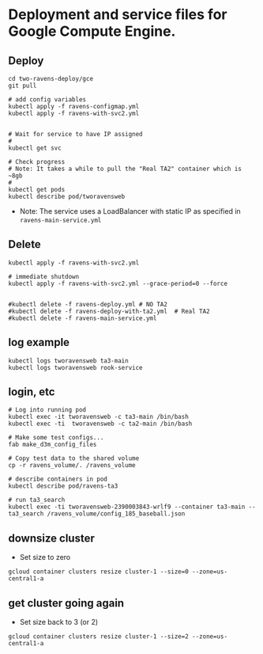 # Deployment and service files for Google Compute Engine.

## Deploy

```
cd two-ravens-deploy/gce
git pull

# add config variables
kubectl apply -f ravens-configmap.yml
kubectl apply -f ravens-with-svc2.yml


# Wait for service to have IP assigned
#
kubectl get svc

# Check progress
# Note: It takes a while to pull the "Real TA2" container which is ~8gb
#
kubectl get pods
kubectl describe pod/tworavensweb
```

- Note: The service uses a LoadBalancer with static IP as specified in `ravens-main-service.yml`

## Delete

```
kubectl apply -f ravens-with-svc2.yml

# immediate shutdown
kubectl apply -f ravens-with-svc2.yml --grace-period=0 --force


#kubectl delete -f ravens-deploy.yml # NO TA2
#kubectl delete -f ravens-deploy-with-ta2.yml  # Real TA2
#kubectl delete -f ravens-main-service.yml
```

## log example

```
kubectl logs tworavensweb ta3-main
kubectl logs tworavensweb rook-service

```

## login, etc

```
# Log into running pod
kubectl exec -it tworavensweb -c ta3-main /bin/bash
kubectl exec -ti  tworavensweb -c ta2-main /bin/bash

# Make some test configs...
fab make_d3m_config_files

# Copy test data to the shared volume
cp -r ravens_volume/. /ravens_volume

# describe containers in pod
kubectl describe pod/ravens-ta3

# run ta3_search
kubectl exec -ti tworavensweb-2390003843-wrlf9 --container ta3-main -- ta3_search /ravens_volume/config_185_baseball.json

```

## downsize cluster

- Set size to zero

```
gcloud container clusters resize cluster-1 --size=0 --zone=us-central1-a
```

## get cluster going again

- Set size back to 3 (or 2)

```
gcloud container clusters resize cluster-1 --size=2 --zone=us-central1-a
```
